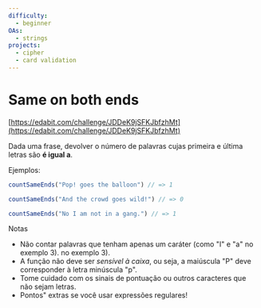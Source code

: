 ```yaml
---
difficulty:
  - beginner
OAs:
  - strings
projects:
  - cipher
  - card validation
---
```


# Same on both ends

[https://edabit.com/challenge/JDDeK9jSFKJbfzhMt](https://edabit.com/challenge/JDDeK9jSFKJbfzhMt)

Dada uma frase, devolver o número de palavras cujas primeira e última letras são
**é igual a**.

Ejemplos:

```js
countSameEnds("Pop! goes the balloon") // => 1

countSameEnds("And the crowd goes wild!") // => 0

countSameEnds("No I am not in a gang.") // => 1
```

Notas

- Não contar palavras que tenham apenas um caráter (como "I" e "a" no exemplo 3).
  no exemplo 3).
- A função não deve ser _sensível à caixa_, ou seja, a maiúscula "P" deve
  corresponder à letra minúscula "p".
- Tome cuidado com os sinais de pontuação ou outros caracteres que não sejam letras.
- Pontos" extras se você usar expressões regulares!
